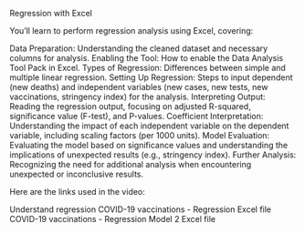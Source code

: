 Regression with Excel

You’ll learn to perform regression analysis using Excel, covering:

Data Preparation: Understanding the cleaned dataset and necessary columns for analysis.
Enabling the Tool: How to enable the Data Analysis Tool Pack in Excel.
Types of Regression: Differences between simple and multiple linear regression.
Setting Up Regression: Steps to input dependent (new deaths) and independent variables (new cases, new tests, new vaccinations, stringency index) for the analysis.
Interpreting Output: Reading the regression output, focusing on adjusted R-squared, significance value (F-test), and P-values.
Coefficient Interpretation: Understanding the impact of each independent variable on the dependent variable, including scaling factors (per 1000 units).
Model Evaluation: Evaluating the model based on significance values and understanding the implications of unexpected results (e.g., stringency index).
Further Analysis: Recognizing the need for additional analysis when encountering unexpected or inconclusive results.

Here are the links used in the video:

Understand regression
COVID-19 vaccinations - Regression Excel file
COVID-19 vaccinations - Regression Model 2 Excel file